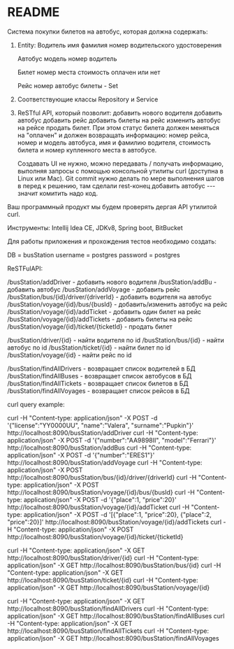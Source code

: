 # README #

Cистема покупки билетов на автобус, которая должна содержать:

1) Entity:
	Водитель
		имя
		фамилия
		номер водительского удостоверения

	Автобус
		модель
		номер
		водитель

	Билет
		номер места
		стоимость
		оплачен или нет

	Рейс
		номер
		автобус
		билеты - Set

2) Соответствующие классы Repository и Service

3) ReSTful API, который позволит:
	добавить нового водителя
	добавить автобус
	добавить рейс
	добавить билеты на рейс
	изменить автобус на рейсе
	продать билет. При этом статус билета должен меняться на "оплачен" и должен возвращать информацию: 
номер рейса, номер и модель автобуса, имя и фамилию водителя, стоимость билета и номер купленного места в автобусе.

	Создавать UI не нужно, можно передавать / получать информацию, выполняя запросы с помощью консольной утилиты 
curl (доступна в Linux или Mac). Git commit нужно делать по мере выполнения шагов в перед к решению, 
там сделали rest-конец добавить автобус --- значит комитить надо код.

Ваш программный продукт мы будем проверять дергая API утилитой curl.

Инструменты: Intellij Idea CE, JDKv8, Spring boot, BitBucket

Для работы приложения и прохождения тестов необходимо создать:

DB = busStation
username = postgres
password = postgres

ReSTFulAPI:

/busStation/addDriver - добавить нового водителя
/busStation/addBu - добавить автобус
/busStation/addVoyage - добавить рейс
/busStation/bus/{id}/driver/{driverId} - добавить водителя на автобус
/busStation/voyage/{id}/bus/{busId} - добавить/изменить автобус на рейс
/busStation/voyage/{id}/addTicket - добавить один билет на рейс
/busStation/voyage/{id}/addTickets - добавить билеты на рейс
/busStation/voyage/{id}/ticket/{ticketId} - продать билет

/busStation/driver/{id} - найти водителя по id
/busStation/bus/{id} - найти автобус по id
/busStation/ticket/{id} - найти билет по id
/busStation/voyage/{id} - найти рейс по id

/busStation/findAllDrivers - возвращает список водителей в БД
/busStation/findAllBuses - возвращает список автобусов в БД
/busStation/findAllTickets - возвращает список билетов в БД
/busStation/findAllVoyages - возвращает список рейсов в БД

curl query example:

curl -H "Content-type: application/json" -X POST -d '{"license":"YY0000UU", "name":"Valera", "surname":"Pupkin"}' http://localhost:8090/busStation/addDriver
curl -H "Content-type: application/json" -X POST -d '{"number":"AA9898II", "model":"Ferrari"}' http://localhost:8090/busStation/addBus
curl -H "Content-type: application/json" -X POST -d '{"number":"ERES1"}' http://localhost:8090/busStation/addVoyage
curl -H "Content-type: application/json" -X POST http://localhost:8090/busStation/bus/{id}/driver/{driverId}
curl -H "Content-type: application/json" -X POST http://localhost:8090/busStation/voyage/{id}/bus/{busId}
curl -H "Content-type: application/json" -X POST -d '{"place":1, "price":20}' http://localhost:8090/busStation/voyage/{id}/addTicket
curl -H "Content-type: application/json" -X POST -d '[{"place":1, "price":20}, {"place":2, "price":20}]' http://localhost:8090/busStation/voyage/{id}/addTickets
curl -H "Content-type: application/json" -X POST http://localhost:8090/busStation/voyage/{id}/ticket/{ticketId}

curl -H "Content-type: application/json" -X GET http://localhost:8090/busStation/driver/{id}
curl -H "Content-type: application/json" -X GET http://localhost:8090/busStation/bus/{id}
curl -H "Content-type: application/json" -X GET http://localhost:8090/busStation/ticket/{id}
curl -H "Content-type: application/json" -X GET http://localhost:8090/busStation/voyage/{id}

curl -H "Content-type: application/json" -X GET http://localhost:8090/busStation/findAllDrivers
curl -H "Content-type: application/json" -X GET http://localhost:8090/busStation/findAllBuses
curl -H "Content-type: application/json" -X GET http://localhost:8090/busStation/findAllTickets
curl -H "Content-type: application/json" -X GET http://localhost:8090/busStation/findAllVoyages

